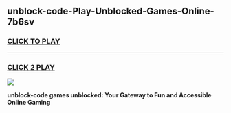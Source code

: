 
## unblock-code-Play-Unblocked-Games-Online-7b6sv
<h3>
<a href="https://premium76.site?title=unblock-code&ref=25A">CLICK TO PLAY</a></h3>
<hr>

<h3>
<a href="https://premium76.site?title=unblock-code&ref=25A">CLICK 2 PLAY</a>
  
</h3>

<a href="https://premium76.site?title=unblock-code&ref=25A"><img src="https://clearcache.store/games.png"></a>


**unblock-code games unblocked: Your Gateway to Fun and Accessible Online Gaming**
